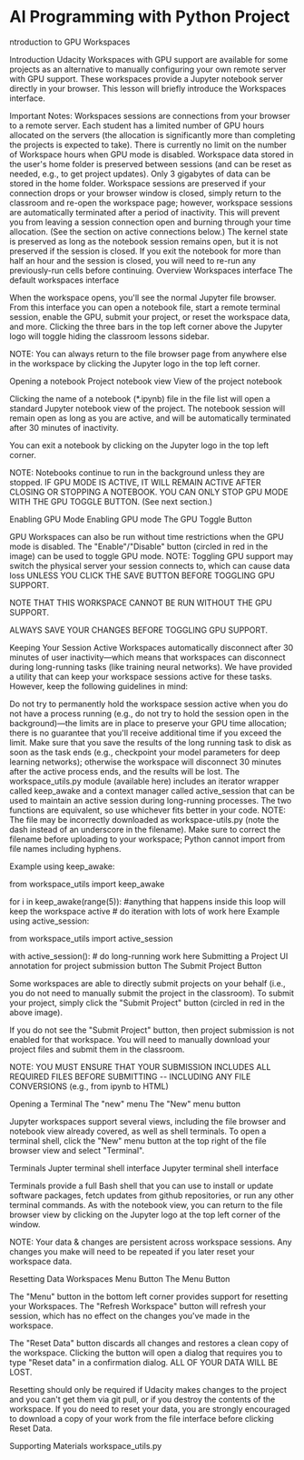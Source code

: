 # AI Programming with Python Project
ntroduction to GPU Workspaces

Introduction
Udacity Workspaces with GPU support are available for some projects as an alternative to manually configuring your own remote server with GPU support. These workspaces provide a Jupyter notebook server directly in your browser. This lesson will briefly introduce the Workspaces interface.

Important Notes:
Workspaces sessions are connections from your browser to a remote server. Each student has a limited number of GPU hours allocated on the servers (the allocation is significantly more than completing the projects is expected to take). There is currently no limit on the number of Workspace hours when GPU mode is disabled.
Workspace data stored in the user's home folder is preserved between sessions (and can be reset as needed, e.g., to get project updates).
Only 3 gigabytes of data can be stored in the home folder.
Workspace sessions are preserved if your connection drops or your browser window is closed, simply return to the classroom and re-open the workspace page; however, workspace sessions are automatically terminated after a period of inactivity. This will prevent you from leaving a session connection open and burning through your time allocation. (See the section on active connections below.)
The kernel state is preserved as long as the notebook session remains open, but it is not preserved if the session is closed. If you exit the notebook for more than half an hour and the session is closed, you will need to re-run any previously-run cells before continuing.
Overview
Workspaces interface
The default workspaces interface

When the workspace opens, you'll see the normal Jupyter file browser. From this interface you can open a notebook file, start a remote terminal session, enable the GPU, submit your project, or reset the workspace data, and more. Clicking the three bars in the top left corner above the Jupyter logo will toggle hiding the classroom lessons sidebar.

NOTE: You can always return to the file browser page from anywhere else in the workspace by clicking the Jupyter logo in the top left corner.

Opening a notebook
Project notebook view
View of the project notebook

Clicking the name of a notebook (*.ipynb) file in the file list will open a standard Jupyter notebook view of the project. The notebook session will remain open as long as you are active, and will be automatically terminated after 30 minutes of inactivity.

You can exit a notebook by clicking on the Jupyter logo in the top left corner.

NOTE: Notebooks continue to run in the background unless they are stopped. IF GPU MODE IS ACTIVE, IT WILL REMAIN ACTIVE AFTER CLOSING OR STOPPING A NOTEBOOK. YOU CAN ONLY STOP GPU MODE WITH THE GPU TOGGLE BUTTON. (See next section.)

Enabling GPU Mode
Enabling GPU mode
The GPU Toggle Button

GPU Workspaces can also be run without time restrictions when the GPU mode is disabled. The "Enable"/"Disable" button (circled in red in the image) can be used to toggle GPU mode. NOTE: Toggling GPU support may switch the physical server your session connects to, which can cause data loss UNLESS YOU CLICK THE SAVE BUTTON BEFORE TOGGLING GPU SUPPORT.

NOTE THAT THIS WORKSPACE CANNOT BE RUN WITHOUT THE GPU SUPPORT.

ALWAYS SAVE YOUR CHANGES BEFORE TOGGLING GPU SUPPORT.

Keeping Your Session Active
Workspaces automatically disconnect after 30 minutes of user inactivity—which means that workspaces can disconnect during long-running tasks (like training neural networks). We have provided a utility that can keep your workspace sessions active for these tasks. However, keep the following guidelines in mind:

Do not try to permanently hold the workspace session active when you do not have a process running (e.g., do not try to hold the session open in the background)—the limits are in place to preserve your GPU time allocation; there is no guarantee that you'll receive additional time if you exceed the limit.
Make sure that you save the results of the long running task to disk as soon as the task ends (e.g., checkpoint your model parameters for deep learning networks); otherwise the workspace will disconnect 30 minutes after the active process ends, and the results will be lost.
The workspace_utils.py module (available here) includes an iterator wrapper called keep_awake and a context manager called active_session that can be used to maintain an active session during long-running processes. The two functions are equivalent, so use whichever fits better in your code. NOTE: The file may be incorrectly downloaded as workspace-utils.py (note the dash instead of an underscore in the filename). Make sure to correct the filename before uploading to your workspace; Python cannot import from file names including hyphens.

Example using keep_awake:

from workspace_utils import keep_awake

for i in keep_awake(range(5)):  #anything that happens inside this loop will keep the workspace active
    # do iteration with lots of work here
Example using active_session:

from workspace_utils import active_session

with active_session():
    # do long-running work here
Submitting a Project
UI annotation for project submission button
The Submit Project Button

Some workspaces are able to directly submit projects on your behalf (i.e., you do not need to manually submit the project in the classroom). To submit your project, simply click the "Submit Project" button (circled in red in the above image).

If you do not see the "Submit Project" button, then project submission is not enabled for that workspace. You will need to manually download your project files and submit them in the classroom.

NOTE: YOU MUST ENSURE THAT YOUR SUBMISSION INCLUDES ALL REQUIRED FILES BEFORE SUBMITTING -- INCLUDING ANY FILE CONVERSIONS (e.g., from ipynb to HTML)

Opening a Terminal
The "new" menu
The "New" menu button

Jupyter workspaces support several views, including the file browser and notebook view already covered, as well as shell terminals. To open a terminal shell, click the "New" menu button at the top right of the file browser view and select "Terminal".

Terminals
Jupter terminal shell interface
Jupyter terminal shell interface

Terminals provide a full Bash shell that you can use to install or update software packages, fetch updates from github repositories, or run any other terminal commands. As with the notebook view, you can return to the file browser view by clicking on the Jupyter logo at the top left corner of the window.

NOTE: Your data & changes are persistent across workspace sessions. Any changes you make will need to be repeated if you later reset your workspace data.

Resetting Data
Workspaces Menu Button
The Menu Button

The "Menu" button in the bottom left corner provides support for resetting your Workspaces. The "Refresh Workspace" button will refresh your session, which has no effect on the changes you've made in the workspace.

The "Reset Data" button discards all changes and restores a clean copy of the workspace. Clicking the button will open a dialog that requires you to type "Reset data" in a confirmation dialog. ALL OF YOUR DATA WILL BE LOST.

Resetting should only be required if Udacity makes changes to the project and you can't get them via git pull, or if you destroy the contents of the workspace. If you do need to reset your data, you are strongly encouraged to download a copy of your work from the file interface before clicking Reset Data.

Supporting Materials
workspace_utils.py
